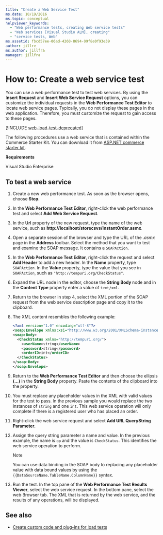 ```yaml
---
title: "Create a Web Service Test"
ms.date: 10/19/2016
ms.topic: conceptual
helpviewer_keywords:
  - "Web performance tests, creating Web service tests"
  - "Web services [Visual Studio ALM], creating"
  - "service tests, Web"
ms.assetid: fbcd57ee-06ad-4260-8694-09f8e0f93e39
author: jillre
ms.author: jillfra
manager: jillfra
---
```

# How to: Create a web service test

You can use a web performance test to test web services. By using the **Insert Request** and **Insert Web Service Request** options, you can customize the individual requests in the **Web Performance Test Editor** to locate web service pages. Typically, you do not display these pages in the web application. Therefore, you must customize the request to gain access to these pages.

[!INCLUDE [web-load-test-deprecated](includes/web-load-test-deprecated.md)]

The following procedures use a web service that is contained within the Commerce Starter Kit. You can download it from [ASP.NET commerce starter kit](https://dotnet.microsoft.com/download).

**Requirements**

Visual Studio Enterprise

## To test a web service

1. Create a new web performance test. As soon as the browser opens, choose **Stop**.

2. In the **Web Performance Test Editor**, right-click the web performance test and select **Add Web Service Request**.

3. In the **Url** property of the new request, type the name of the web service, such as **http://localhost/storecsvs/InstantOrder.asmx**.

4. Open a separate session of the browser and type the URL of the *.asmx* page in the **Address** toolbar. Select the method that you want to test and examine the SOAP message. It contains a `SOAPAction`.

5. In the **Web Performance Test Editor**, right-click the request and select **Add Header** to add a new header. In the **Name** property, type `SOAPAction`. In the **Value** property, type the value that you see in `SOAPAction`, such as `"http://tempuri.org/CheckStatus"`.

6. Expand the URL node in the editor, choose the **String Body** node and in the **Content Type** property enter a value of `text/xml`.

7. Return to the browser in step 4, select the XML portion of the SOAP request from the web service description page and copy it to the clipboard.

8. The XML content resembles the following example:

     ```xml
     <?xml version="1.0" encoding="utf-8"?>
     <soap:Envelope xmlns:xsi="http://www.w3.org/2001/XMLSchema-instance" xmlns:xsd="http://www.w3.org/2001/XMLSchema" xmlns:soap="http://schemas.xmlsoap.org/soap/envelope/">
     <soap:Body>
       <CheckStatus xmlns="http://tempuri.org/">
         <userName>string</userName>
         <password>string</password>
         <orderID>int</orderID>
       </CheckStatus>
     </soap:Body>
     </soap:Envelope>
     ```

9. Return to the **Web Performance Test Editor** and then choose the ellipsis **(…)** in the **String Body** property. Paste the contents of the clipboard into the property.

10. You must replace any placeholder values in the XML with valid values for the test to pass. In the previous sample you would replace the two instances of `string` and one `int`. This web service operation will only complete if there is a registered user who has placed an order.

11. Right-click the web service request and select **Add URL QueryString Parameter**.

12. Assign the query string parameter a name and value. In the previous example, the name is `op` and the value is `CheckStatus`. This identifies the web service operation to perform.

    > [!NOTE]
    > You can use data binding in the SOAP body to replacing any placeholder value with data bound values by using the `{{DataSourceName.TableName.ColumnName}}` syntax.

13. Run the test. In the top pane of the **Web Performance Test Results Viewer**, select the web service request. In the bottom pane, select the web Browser tab. The XML that is returned by the web service, and the results of any operations, will be displayed.

## See also

- [Create custom code and plug-ins for load tests](../test/create-custom-code-and-plug-ins-for-load-tests.md)